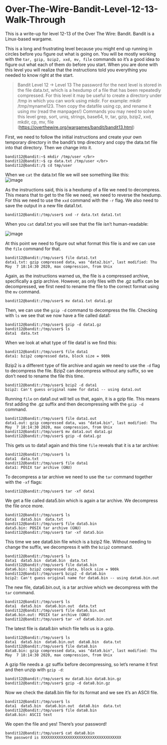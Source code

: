 # Over-The-Wire-Bandit-Level-12-13-Walk-Through
This is a write-up for level 12-13 of the Over The Wire: Bandit. Bandit is a Linux-based wargame.

This is a long and frustrating level because you might end up running in circles before you figure out what is going on. You will be mostly working with the `tar, gzip, bzip2, xxd, mv, file` commands so it’s a good idea to figure out what each of them do before you start. When you are done with this level you will realize that the instructions told you everything you needed to know right at the start. 

> Bandit Level 12 → Level 13
The password for the next level is stored in the file data.txt, which is a hexdump of a file that has been repeatedly compressed. For this level it may be useful to create a directory under /tmp in which you can work using mkdir. For example: mkdir /tmp/myname123. Then copy the datafile using cp, and rename it using mv (read the manpages!)
Commands you may need to solve this level
grep, sort, uniq, strings, base64, tr, tar, gzip, bzip2, xxd, mkdir, cp, mv, file
(https://overthewire.org/wargames/bandit/bandit13.html)

First, we need to follow the initial instructions and create your own temporary directory in the bandit’s tmp directory and copy the data.txt file into that directory. Then we change into it.


```
bandit12@bandit:~$ mkdir /tmp/user </br>
bandit12@bandit:~$ cp data.txt /tmp/user </br>
bandit12@bandit:/$ cd tmp/user
```

When we `cat` the data.txt file we will see something like this: </br>
![image](https://user-images.githubusercontent.com/101567957/158242416-72f8bba6-472f-42eb-a910-1a52674a90cc.png)

As the instructions said, this is a hexdump of a file we need to decompress. This means that to get to the file we need, we need to reverse the hexdump. For this we need to use the `xxd` command with the `-r` flag. We also need to save the output in a new file data1.txt. 


```
bandit12@bandit:/tmp/user$ xxd -r data.txt data1.txt 
```


When you `cat` data1.txt you will see that the file isn’t human-readable: </br>

![image](https://user-images.githubusercontent.com/101567957/158242699-4e5dfb8b-f569-444b-a867-883eab3a9f71.png)

At this point we need to figure out what format this file is and we can use the `file` command for that.

```
bandit12@bandit:/tmp/user$ file data1.txt
data1.txt: gzip compressed data, was "data2.bin", last modified: Thu May  7 18:14:30 2020, max compression, from Unix 
```

Again, as the instructions warned us, the file is a compressed archive, specifically a gzip archive. However, as only files with the .gz suffix can be decompressed, we first need to rename the file to the correct format using the `mv` command.

```
bandit12@bandit:/tmp/user$ mv data1.txt data1.gz
```

Then, we can use the `gzip -d` command to decompress the file. Checking with `ls` we see that we now have a file called data1:

```
bandit12@bandit:/tmp/user$ gzip -d data1.gz
bandit12@bandit:/tmp/user$ ls
data1  data.txt
```

When we look at what type of file data1 is we find this:

```
bandit12@bandit:/tmp/user$ file data1
data1: bzip2 compressed data, block size = 900k
```

Bzip2 is a different type of file archive and again we need to use the `-d` flag to decompress the file. Bzip2 can decompress without any suffix, so we don’t need to rename the file this time.

```
bandit12@bandit:/tmp/user$ bzip2 -d data1
bzip2: Can't guess original name for data1 -- using data1.out
```

Running `file` on data1.out will tell us that, again, it is a gzip file. This means first adding the .gz suffix and then decompressing with the `gzip -d` command.



```
bandit12@bandit:/tmp/user$ file data1.out
data1.out: gzip compressed data, was "data4.bin", last modified: Thu May  7 18:14:30 2020, max compression, from Unix
bandit12@bandit:/tmp/user$ mv data1.out data1.gz
bandit12@bandit:/tmp/user$ gzip -d data1.gz
```

This gets us to data1 again and this time `file` reveals that it is a tar archive:

```
bandit12@bandit:/tmp/user$ ls
data1  data.txt
bandit12@bandit:/tmp/user$ file data1
data1: POSIX tar archive (GNU)
```

To decompress a tar archive we need to use the `tar` command together with the `-xf` flags: 

```
bandit12@bandit:/tmp/user$ tar -xf data1
```

We get a file called data5.bin which is again a tar archive. We decompress the file once more.

```
bandit12@bandit:/tmp/user$ ls
data1  data5.bin  data.txt
bandit12@bandit:/tmp/user$ file data5.bin
data5.bin: POSIX tar archive (GNU)
bandit12@bandit:/tmp/user$ tar -xf data5.bin
```

This time we see data6.bin file which is a bzip2 file. Without needing to change the suffix, we decompress it with the `bzip2` command.

```
bandit12@bandit:/tmp/user$ ls
data1  data5.bin  data6.bin  data.txt
bandit12@bandit:/tmp/user$ file data6.bin
data6.bin: bzip2 compressed data, block size = 900k
bandit12@bandit:/tmp/user$ bzip2 -d data6.bin
bzip2: Can't guess original name for data6.bin -- using data6.bin.out
```


The new file, data6.bin.out, is a tar archive which we decompress with the `tar` command.

```
bandit12@bandit:/tmp/user$ ls
data1  data5.bin  data6.bin.out  data.txt
bandit12@bandit:/tmp/user$ file data6.bin.out
data6.bin.out: POSIX tar archive (GNU)
bandit12@bandit:/tmp/user$ tar -xf data6.bin.out
```
The latest file is data8.bin which file tells us is a gzip. 

```
bandit12@bandit:/tmp/user$ ls
data1  data5.bin  data6.bin.out  data8.bin  data.txt
bandit12@bandit:/tmp/user$ file data8.bin
data8.bin: gzip compressed data, was "data9.bin", last modified: Thu May  7 18:14:30 2020, max compression, from Unix
```

A gzip file needs a .gz suffix before decompressing, so let’s rename it first and then unzip with `gzip -d`:

```
bandit12@bandit:/tmp/user$ mv data8.bin data8.bin.gz
bandit12@bandit:/tmp/user$ gzip -d data8.bin.gz
```
Now we check the data8.bin file for its format and we see it’s an ASCII file. 

```
bandit12@bandit:/tmp/user$ ls
data1  data5.bin  data6.bin.out  data8.bin  data.txt
bandit12@bandit:/tmp/user$ file data8.bin
data8.bin: ASCII text
```

We open the file and yes! There’s your password!

```
bandit12@bandit:/tmp/user$ cat data8.bin
The password is XXXXXXXXXXXXXXXXXXXXXXXXXXXXXXXXXXXX
```
